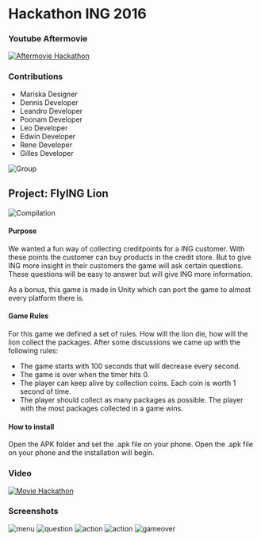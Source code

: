 # Hackathon ING 2016

### Youtube Aftermovie

[![Aftermovie Hackathon](http://img.youtube.com/vi/29Y_POE8tuw/0.jpg)](https://www.youtube.com/watch?v=29Y_POE8tuw)

### Contributions

+ Mariska   Designer
+ Dennis    Developer
+ Leandro   Developer
+ Poonam    Developer
+ Leo       Developer
+ Edwin     Developer
+ Rene      Developer
+ Gilles    Developer

![Group](https://github.com/Runman44/hackaton2016/blob/master/Screenshots/group_photo.jpeg "Group Photo")

## Project: FlyING Lion

![Compilation](https://github.com/Runman44/hackaton2016/blob/master/Screenshots/cute_compilation_extra.png "Compilation")

#### Purpose

We wanted a fun way of collecting creditpoints for a ING customer. With these points the customer can buy products in the credit store. But to give ING more insight in their customers the game will ask certain questions. These questions will be easy to answer but will give ING more information. 

As a bonus, this game is made in Unity which can port the game to almost every platform there is. 

#### Game Rules

For this game we defined a set of rules. How will the lion die, how will the lion collect the packages. After some discussions we came up with the following rules:

+ The game starts with 100 seconds that will decrease every second. 
+ The game is over when the timer hits 0. 
+ The player can keep alive by collection coins. Each coin is worth 1 second of time. 
+ The player should collect as many packages as possible. The player with the most packages collected in a game wins.

#### How to install

Open the APK folder and set the .apk file on your phone. 
Open the .apk file on your phone and the installation will begin.

### Video

[![Movie Hackathon](http://img.youtube.com/vi/lgOh_hUn90Y/0.jpg)](https://www.youtube.com/watch?v=lgOh_hUn90Y)

### Screenshots

![menu](https://github.com/Runman44/hackaton2016/blob/master/Screenshots/menu_screen.png "Menu")
![question](https://github.com/Runman44/hackaton2016/blob/master/Screenshots/question_screen.png "A/B Screen")
![action](https://github.com/Runman44/hackaton2016/blob/master/Screenshots/action_1.png "In-Game")
![action](https://github.com/Runman44/hackaton2016/blob/master/Screenshots/action_2.png "Blocking Elephants")
![gameover](https://github.com/Runman44/hackaton2016/blob/master/Screenshots/game_over.png "Gameover")

